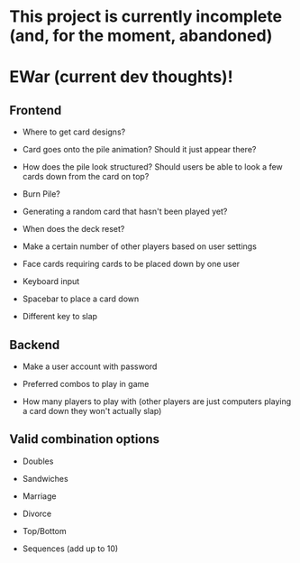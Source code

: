# This project is currently incomplete (and, for the moment, abandoned)

# EWar (current dev thoughts)!

## Frontend

- Where to get card designs?

- Card goes onto the pile animation? Should it just appear there?

- How does the pile look structured? Should users be able to look a few cards down from the card on top?

- Burn Pile? 

- Generating a random card that hasn't been played yet?

- When does the deck reset?

- Make a certain number of other players based on user settings

- Face cards requiring cards to be placed down by one user

- Keyboard input

- Spacebar to place a card down

- Different key to slap

## Backend
- Make a user account with password

- Preferred combos to play in game

- How many players to play with (other players are just computers playing a card down they won't actually slap)

## Valid combination options
- Doubles

- Sandwiches

- Marriage

- Divorce

- Top/Bottom

- Sequences (add up to 10)

